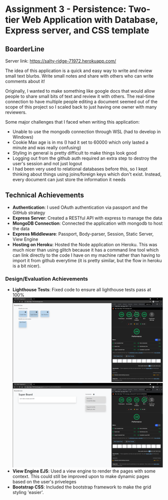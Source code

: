 Assignment 3 - Persistence: Two-tier Web Application with Database, Express server, and CSS template
===

## BoarderLine
Server link: https://salty-ridge-71972.herokuapp.com/

The idea of this application is a quick and easy way to write and review small text blurbs. Write small notes and share with others who can write comments about it! 

Originally, I wanted to make something like google docs that would allow people to share small bits of text and review it with others. The real-time connection to have multiple people editing a document seemed out of the scope of this project so I scaled back to just having one owner with many reviewers. 

Some major challenges that I faced when writing this application:
- Unable to use the mongodb connection through WSL (had to develop in Windows)
- Cookie Max age is in ms (I had it set to 60000 which only lasted a minute and was really confusing)
- Styling in general is pretty difficult to make things look good
- Logging out from the github auth required an extra step to destroy the user's session and not just logout
- I had been very used to relational databases before this, so I kept thinking about things using joins/foreign keys which don't exist. Instead, every document can just store the information it needs

## Technical Achievements
- **Authentication**: I used OAuth authentication via passport and the GitHub strategy
- **Express Server**: Created a RESTful API with express to manage the data
- **MongoDB Connection**: Connected the application with mongodb to host the data 
- **Express Middleware**: Passport, Body-parser, Session, Static Server, View Engine
- **Hosting on Heroku**: Hosted the Node application on Heroku. This was much nicer than using glitch because it has a command line tool which can link directly to the code I have on my machine rather than having to import it from github everytime (it is pretty similar, but the flow in heroku is a bit nicer). 

### Design/Evaluation Achievements
- **Lighthouse Tests**: Fixed code to ensure all lighthouse tests pass at 100%
![lighthouse test 1](/img/passing-lighthouse.png)
![lighthouse test 2](/img/passing-lighthouse2.png)
- **View Engine EJS**: Used a view engine to render the pages with some context. This could still be improved upon to make dynamic pages based on the user's priveleges
- **Bootstrap CSS**: Included the bootstrap framework to make the grid styling 'easier'. 